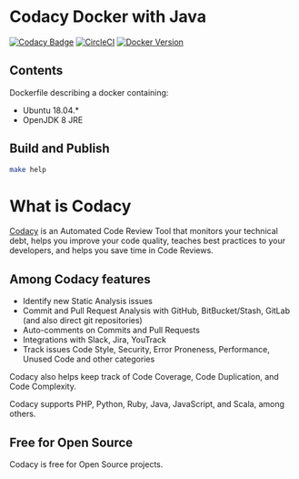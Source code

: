 # Codacy Docker with Java

[![Codacy Badge](https://api.codacy.com/project/badge/Grade/6aed39159ad443afbd9ddca65a945731)](https://www.codacy.com/app/Codacy/docker-java?utm_source=github.com&amp;utm_medium=referral&amp;utm_content=codacy/docker-java&amp;utm_campaign=Badge_Grade)
[![CircleCI](https://circleci.com/gh/codacy/docker-java.svg?style=svg)](https://circleci.com/gh/codacy/docker-java)
[![Docker Version](https://images.microbadger.com/badges/version/codacy/docker-java.svg)](https://microbadger.com/images/codacy/docker-java "Get your own version badge on microbadger.com")

## Contents

Dockerfile describing a docker containing:
  - Ubuntu 18.04.*
  - OpenJDK 8 JRE

## Build and Publish

```sh
make help
```

# What is Codacy

[Codacy](https://www.codacy.com/) is an Automated Code Review Tool that monitors your technical debt,
helps you improve your code quality, teaches best practices to your developers, and helps you save time in Code Reviews.

## Among Codacy features

- Identify new Static Analysis issues
- Commit and Pull Request Analysis with GitHub, BitBucket/Stash, GitLab (and also direct git repositories)
- Auto-comments on Commits and Pull Requests
- Integrations with Slack, Jira, YouTrack
- Track issues Code Style, Security, Error Proneness, Performance, Unused Code and other categories

Codacy also helps keep track of Code Coverage, Code Duplication, and Code Complexity.

Codacy supports PHP, Python, Ruby, Java, JavaScript, and Scala, among others.

## Free for Open Source

Codacy is free for Open Source projects.
